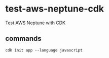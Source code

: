 # test-aws-neptune-cdk
Test AWS Neptune with CDK

## commands

`cdk init app --language javascript`
